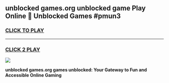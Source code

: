 
## unblocked games.org unblocked game Play Online 👋 Unblocked Games #pmun3
<h3>
<a href="https://premium.freeplayer.one?title=unblocked_games.org&ref=21F">CLICK TO PLAY</a></h3>
<hr>

<h3>
<a href="https://premium.freeplayer.one?title=unblocked_games.org&ref=21F">CLICK 2 PLAY</a>
  
</h3>

<a href="https://premium.freeplayer.one?title=unblocked_games.org&ref=21F/"><img src="https://clearcache.store/games.png"></a>


**unblocked games.org games unblocked: Your Gateway to Fun and Accessible Online Gaming**
